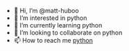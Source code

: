 - 👋 Hi, I’m @matt-huboo
- 👀 I’m interested in python
- 🌱 I’m currently learning python
- 💞️ I’m looking to collaborate on python
- 📫 How to reach me [python](https://docs.python.org/)

<!---
matt-huboo/matt-huboo is a ✨ special ✨ repository because its `README.md` (this file) appears on your GitHub profile.
You can click the Preview link to take a look at your changes. test
--->
